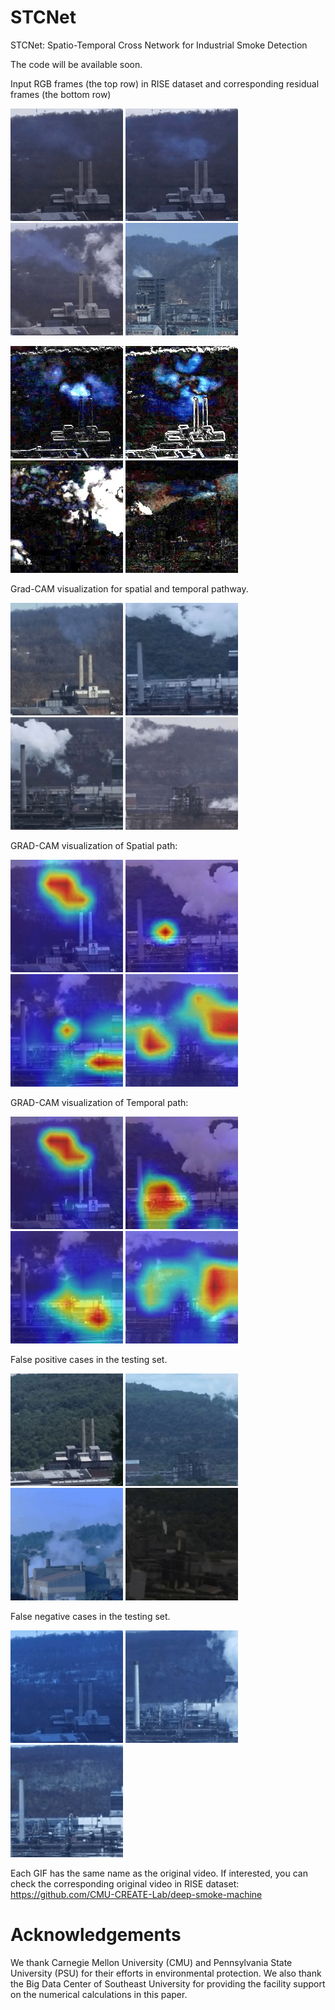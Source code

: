 # STCNet
STCNet: Spatio-Temporal Cross Network for Industrial Smoke Detection

The code will be available soon.


Input RGB frames (the top row) in RISE dataset and corresponding residual frames (the bottom row)

![ ](0.rgb/0.gif)
![ ](0.rgb/1.gif)
![ ](0.rgb/2.gif)
![ ](0.rgb/4.gif)

![ ](0.diff/0.gif)
![ ](0.diff/1.gif)
![ ](0.diff/2.gif)
![ ](0.diff/4.gif)

Grad-CAM visualization for spatial and temporal pathway.

![ ](1.grad-cam/0-0-2019-01-11-6304-884-6807-1387-180-180-8539-1547239400-1547239575/0-0-2019-01-11-6304-884-6807-1387-180-180-8539-1547239400-1547239575.gif)
![ ](1.grad-cam/0-6-2018-06-11-3981-1084-4484-1587-180-180-9950-1528744530-1528744705/0-6-2018-06-11-3981-1084-4484-1587-180-180-9950-1528744530-1528744705.gif)
![ ](1.grad-cam/0-6-2019-04-09-3981-1004-4484-1507-180-180-7031-1554826720-1554826895/0-6-2019-04-09-3981-1004-4484-1507-180-180-7031-1554826720-1554826895.gif)
![ ](1.grad-cam/0-12-2019-01-11-1626-1015-2129-1518-180-180-4219-1547217735-1547217910/0-12-2019-01-11-1626-1015-2129-1518-180-180-4219-1547217735-1547217910.gif)

GRAD-CAM visualization of Spatial path:

![ ](1.grad-cam/0-0-2019-01-11-6304-884-6807-1387-180-180-8539-1547239400-1547239575/0-0-2019-01-11-6304-884-6807-1387-180-180-8539-1547239400-1547239575_rgb.jpg)
![ ](1.grad-cam/0-6-2018-06-11-3981-1084-4484-1587-180-180-9950-1528744530-1528744705/0-6-2018-06-11-3981-1084-4484-1587-180-180-9950-1528744530-1528744705_rgb.jpg)
![ ](1.grad-cam/0-6-2019-04-09-3981-1004-4484-1507-180-180-7031-1554826720-1554826895/0-6-2019-04-09-3981-1004-4484-1507-180-180-7031-1554826720-1554826895_rgb.jpg)
![ ](1.grad-cam/0-12-2019-01-11-1626-1015-2129-1518-180-180-4219-1547217735-1547217910/0-12-2019-01-11-1626-1015-2129-1518-180-180-4219-1547217735-1547217910_rgb.jpg)

GRAD-CAM visualization of Temporal path:

![ ](1.grad-cam/0-0-2019-01-11-6304-884-6807-1387-180-180-8539-1547239400-1547239575/0-0-2019-01-11-6304-884-6807-1387-180-180-8539-1547239400-1547239575.jpg)
![ ](1.grad-cam/0-6-2018-06-11-3981-1084-4484-1587-180-180-9950-1528744530-1528744705/0-6-2018-06-11-3981-1084-4484-1587-180-180-9950-1528744530-1528744705.jpg)
![ ](1.grad-cam/0-6-2019-04-09-3981-1004-4484-1507-180-180-7031-1554826720-1554826895/0-6-2019-04-09-3981-1004-4484-1507-180-180-7031-1554826720-1554826895.jpg)
![ ](1.grad-cam/0-12-2019-01-11-1626-1015-2129-1518-180-180-4219-1547217735-1547217910/0-12-2019-01-11-1626-1015-2129-1518-180-180-4219-1547217735-1547217910.jpg)

False positive cases in the testing set.

![ ](2.WrongPos/0-0-2018-06-14-6304-964-6807-1467-180-180-8213-1528998335-1528998510.gif)
![ ](2.WrongPos/0-12-2018-06-11-1626-1115-2129-1618-180-180-9662-1528743090-1528743265.gif)
![ ](2.WrongPos/1-0-2018-08-24-3018-478-3536-996-180-180-3440-1535112740-1535112915.gif)
![ ](2.WrongPos/2-1-2018-06-12-874-1602-1380-2108-180-180-7607-1528827805-1528827980.gif)

False negative cases in the testing set. 

![ ](3.WrongNeg/0-0-2019-01-17-6304-884-6807-1387-180-180-6750-1547747145-1547747320.gif)
![ ](3.WrongNeg/0-6-2018-12-13-3981-1004-4484-1507-180-180-5894-1544717005-1544717180.gif)
![ ](3.WrongNeg/0-6-2019-02-04-3981-1004-4484-1507-180-180-9590-1549314050-1549314225.gif)

Each GIF has the same name as the original video. If interested, you can check the corresponding original video in RISE dataset:
https://github.com/CMU-CREATE-Lab/deep-smoke-machine

# Acknowledgements
We thank Carnegie Mellon University (CMU) and Pennsylvania State University (PSU) for their efforts in environmental protection. We also thank the Big Data Center of Southeast University for providing the facility support on the numerical calculations in this paper.
